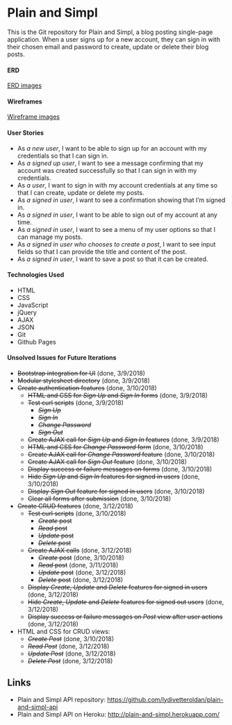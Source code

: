 
# Plain and Simpl
This is the Git repository for Plain and Simpl, a blog posting single-page application. When a user signs up for a new account, they can sign in with their chosen email and password to create, update or delete their blog posts.

#### ERD
[ERD images](https://imgur.com/a/oVoGR)

#### Wireframes
[Wireframe images](https://imgur.com/a/4DSD7)

#### User Stories
- As _a new user_, I want to be able to sign up for an account with my credentials so that I can sign in.
- As _a signed up user_, I want to see a message confirming that my account was created successfully so that I can sign in with my credentials.
- As _a user_, I want to sign in with my account credentials at any time so that I can create, update or delete my posts.
- As _a signed in user_, I want to see a confirmation showing that I’m signed in.
- As _a signed in user_, I want to be able to sign out of my account at any time.
- As _a signed in user_, I want to see a menu of my user options so that I can manage my posts.
- As _a signed in user who chooses to create a post_, I want to see input fields so that I can provide the title and content of the post.
- As _a signed in user_, I want to save a post so that it can be created.

#### Technologies Used
- HTML
- CSS
- JavaScript
- jQuery
- AJAX
- JSON
- Git
- Github Pages

#### Unsolved Issues for Future Iterations
- ~~Bootstrap integration for UI~~ (done, 3/9/2018)
- ~~Modular stylesheet directory~~ (done, 3/9/2018)
- ~~Create authentication features~~ (done, 3/10/2018)
  - ~~HTML and CSS for _Sign Up_ and _Sign In_ forms~~ (done, 3/9/2018)
  - ~~Test curl scripts~~ (done, 3/9/2018)
    - ~~_Sign Up_~~
    - ~~_Sign In_~~
    - ~~_Change Password_~~
    - ~~_Sign Out_~~
  - ~~Create AJAX call for _Sign Up_ and _Sign In_ features~~ (done, 3/9/2018)
  - ~~HTML and CSS for _Change Password_ form~~ (done, 3/10/2018)
  - ~~Create AJAX call for _Change Password_ feature~~ (done, 3/10/2018)
  - ~~Create AJAX call for _Sign Out_ feature~~ (done, 3/10/2018)
  - ~~Display success or failure messages on forms~~ (done, 3/10/2018)
  - ~~Hide _Sign Up_ and _Sign In_ features for signed in users~~ (done, 3/10/2018)
  - ~~Display _Sign Out_ feature for signed in users~~ (done, 3/10/2018)
  - ~~Clear all forms after submission~~ (done, 3/10/2018)
- ~~Create CRUD features~~ (done, 3/12/2018)
  - ~~Test curl scripts~~ (done, 3/10/2018)
    - ~~_Create_ post~~
    - ~~_Read_ post~~
    - ~~_Update_ post~~
    - ~~_Delete_ post~~
  - ~~Create AJAX calls~~ (done, 3/12/2018)
    - ~~_Create_ post~~ (done, 3/10/2018)
    - ~~_Read_ post~~ (done, 3/11/2018)
    - ~~_Update_ post~~ (done, 3/12/2018)
    - ~~_Delete_ post~~ (done, 3/12/2018)
  - ~~Display _Create_, _Update_ and _Delete_ features for signed in users~~ (done, 3/12/2018)
  - ~~Hide _Create_, _Update_ and _Delete_ features for signed out users~~ (done, 3/12/2018)
  - ~~Display success or failure messages on _Post_ view after user actions~~ (done, 3/12/2018)
- HTML and CSS for CRUD views:
  - ~~_Create Post_~~ (done, 3/10/2018)
  - ~~_Read Post_~~ (done, 3/12/2018)
  - ~~_Update Post_~~ (done, 3/12/2018)
  - ~~_Delete Post_~~ (done, 3/12/2018)

## Links
- Plain and Simpl API repository: https://github.com/lydivetteroldan/plain-and-simpl-api
- Plain and Simpl API on Heroku: http://plain-and-simpl.herokuapp.com/
